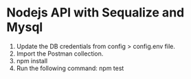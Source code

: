 # Nodejs API with Sequalize and Mysql

1. Update the DB credentials from config > config.env file.
2. Import the Postman collection.
3. npm install
4. Run the following command: npm test

